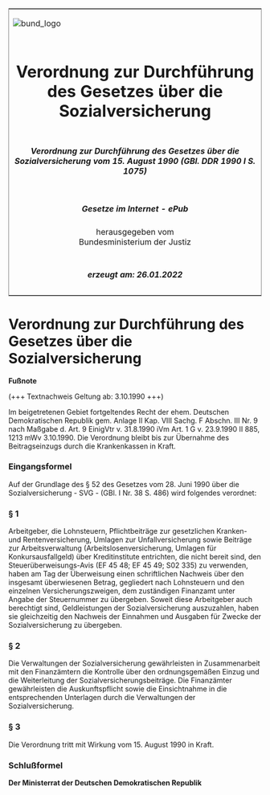 <span id="DECKBLATT.html"></span>

<table border="0" frame="border" width="100%">

<tr valign="top">

<td align="left">

![bund\_logo](BfJ_2021_Web_de_de.gif)

</td>

<td align="right">

 

</td>

</tr>

<tr align="center" valign="middle">

<td colspan="2">

# Verordnung zur Durchführung des Gesetzes über die Sozialversicherung

</td>

</tr>

<tr align="center" valign="middle">

<td colspan="2">

##### Verordnung zur Durchführung des Gesetzes über die Sozialversicherung vom 15. August 1990 (GBl. DDR 1990 I S. 1075)

</td>

</tr>

<tr align="center" valign="middle">

<td colspan="2">

  
  

##### Gesetze im Internet - ePub  
  
herausgegeben vom  
Bundesministerium der Justiz

</td>

</tr>

<tr align="center" valign="bottom">

<td colspan="2">

  
  

##### erzeugt am: 26.01.2022

</td>

</tr>

</table>

<span id="DDNR010750990.html"></span>

# Verordnung zur Durchführung des Gesetzes über die Sozialversicherung

<div>

  
**Fußnote**

<div class="jnhtml">

<div>

<div class="jurAbsatz">

(+++ Textnachweis Geltung ab: 3.10.1990 +++)

</div>

<div class="jurAbsatz">

  
Im beigetretenen Gebiet fortgeltendes Recht der ehem. Deutschen
Demokratischen Republik gem. Anlage II Kap. VIII Sachg. F Abschn. III
Nr. 9 nach Maßgabe d. Art. 9 EinigVtr v. 31.8.1990 iVm Art. 1 G v.
23.9.1990 II 885, 1213 mWv 3.10.1990. Die Verordnung bleibt bis zur
Übernahme des Beitragseinzugs durch die Krankenkassen in Kraft.

</div>

</div>

</div>

</div>

<span id="DDNR010750990BJNE000100314.html"></span>

### Eingangsformel  

<div>

<div class="jnhtml">

<div>

<div class="jurAbsatz">

Auf der Grundlage des § 52 des Gesetzes vom 28. Juni 1990 über die
Sozialversicherung - SVG - (GBl. I Nr. 38 S. 486) wird folgendes
verordnet:

</div>

</div>

</div>

</div>

<span id="DDNR010750990BJNE000200314.html"></span>

### § 1  

<div>

<div class="jnhtml">

<div>

<div class="jurAbsatz">

Arbeitgeber, die Lohnsteuern, Pflichtbeiträge zur gesetzlichen Kranken-
und Rentenversicherung, Umlagen zur Unfallversicherung sowie Beiträge
zur Arbeitsverwaltung (Arbeitslosenversicherung, Umlagen für
Konkursausfallgeld) über Kreditinstitute entrichten, die nicht bereit
sind, den Steuerüberweisungs-Avis (EF 45 48; EF 45 49; S02 335) zu
verwenden, haben am Tag der Überweisung einen schriftlichen Nachweis
über den insgesamt überwiesenen Betrag, gegliedert nach Lohnsteuern und
den einzelnen Versicherungszweigen, dem zuständigen Finanzamt unter
Angabe der Steuernummer zu übergeben. Soweit diese Arbeitgeber auch
berechtigt sind, Geldleistungen der Sozialversicherung auszuzahlen,
haben sie gleichzeitig den Nachweis der Einnahmen und Ausgaben für
Zwecke der Sozialversicherung zu übergeben.

</div>

</div>

</div>

</div>

<span id="DDNR010750990BJNE000300314.html"></span>

### § 2  

<div>

<div class="jnhtml">

<div>

<div class="jurAbsatz">

Die Verwaltungen der Sozialversicherung gewährleisten in Zusammenarbeit
mit den Finanzämtern die Kontrolle über den ordnungsgemäßen Einzug und
die Weiterleitung der Sozialversicherungsbeiträge. Die Finanzämter
gewährleisten die Auskunftspflicht sowie die Einsichtnahme in die
entsprechenden Unterlagen durch die Verwaltungen der Sozialversicherung.

</div>

</div>

</div>

</div>

<span id="DDNR010750990BJNE000400314.html"></span>

### § 3  

<div>

<div class="jnhtml">

<div>

<div class="jurAbsatz">

Die Verordnung tritt mit Wirkung vom 15. August 1990 in Kraft.

</div>

</div>

</div>

</div>

<span id="DDNR010750990BJNE000500314.html"></span>

### Schlußformel  

<div>

<div class="jnhtml">

<div>

<div class="jurAbsatz">

<span style=";font-weight:bold">Der Ministerrat der Deutschen
Demokratischen Republik</span>

</div>

</div>

</div>

</div>
